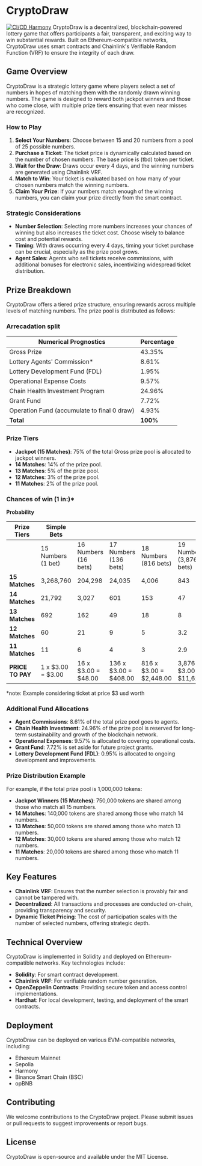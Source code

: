 # CryptoDraw
[![CI/CD Harmony](https://github.com/Axodus/CryptoDraw/actions/workflows/ci-cd.yml/badge.svg)](https://github.com/Axodus/CryptoDraw/actions/workflows/ci-cd.yml)
CryptoDraw is a decentralized, blockchain-powered lottery game that offers participants a fair, transparent, and exciting way to win substantial rewards. Built on Ethereum-compatible networks, CryptoDraw uses smart contracts and Chainlink's Verifiable Random Function (VRF) to ensure the integrity of each draw.

## Game Overview

CryptoDraw is a strategic lottery game where players select a set of numbers in hopes of matching them with the randomly drawn winning numbers. The game is designed to reward both jackpot winners and those who come close, with multiple prize tiers ensuring that even near misses are recognized.

### How to Play

1. **Select Your Numbers**: Choose between 15 and 20 numbers from a pool of 25 possible numbers.
2. **Purchase a Ticket**: The ticket price is dynamically calculated based on the number of chosen numbers. The base price is (tbd) token per ticket.
3. **Wait for the Draw**: Draws occur every 4 days, and the winning numbers are generated using Chainlink VRF.
4. **Match to Win**: Your ticket is evaluated based on how many of your chosen numbers match the winning numbers.
5. **Claim Your Prize**: If your numbers match enough of the winning numbers, you can claim your prize directly from the smart contract.

### Strategic Considerations

- **Number Selection**: Selecting more numbers increases your chances of winning but also increases the ticket cost. Choose wisely to balance cost and potential rewards.
- **Timing**: With draws occurring every 4 days, timing your ticket purchase can be crucial, especially as the prize pool grows.
- **Agent Sales**: Agents who sell tickets receive commissions, with additional bonuses for electronic sales, incentivizing widespread ticket distribution.

## Prize Breakdown

CryptoDraw offers a tiered prize structure, ensuring rewards across multiple levels of matching numbers. The prize pool is distributed as follows:

### Arrecadation split
**Numerical Prognostics** | **Percentage**
--- | ---
Gross Prize | 43.35%
Lottery Agents' Commission* | 8.61%
Lottery Development Fund (FDL) | 1.95%
Operational Expense Costs | 9.57%
Chain Health Investment Program | 24.96%
Grant Fund | 7.72%
Operation Fund (accumulate to final 0 draw) | 4.93%
**Total** | **100%**

### Prize Tiers

- **Jackpot (15 Matches)**: 75% of the total Gross prize pool is allocated to jackpot winners.
- **14 Matches**: 14% of the prize pool.
- **13 Matches**: 5% of the prize pool.
- **12 Matches**: 3% of the prize pool.
- **11 Matches**: 2% of the prize pool.

### Chances of win (1 in:)* 
**Probability**

| Prize Tiers | Simple Bets | | | | | |
| --- | --- | --- | --- | --- | --- | --- |
|  | 15 Numbers (1 bet) | 16 Numbers (16 bets) | 17 Numbers (136 bets) | 18 Numbers (816 bets) | 19 Numbers (3,876 bets) | 20 Numbers (15,504 bets) |
| **15 Matches** | 3,268,760 | 204,298 | 24,035 | 4,006 | 843 | 211 |
| **14 Matches** | 21,792 | 3,027 | 601 | 153 | 47 | 17 |
| **13 Matches** | 692 | 162 | 49 | 18 | 8 | 4.2 |
| **12 Matches** | 60 | 21 | 9 | 5 | 3.2 | 2.6 |
| **11 Matches** | 11 | 6 | 4 | 3 | 2.9 | 3.9 |
| **PRICE TO PAY** | 1 x $3.00 = $3.00 | 16 x $3.00 = $48.00 | 136 x $3.00 = $408.00 | 816 x $3.00 = $2,448.00 | 3,876 x $3.00 = $11,628.00 | 15,504 x $3.00 = $46,512.00 |

*note: Example considering ticket at price $3 usd worth

### Additional Fund Allocations

- **Agent Commissions**: 8.61% of the total prize pool goes to agents.
- **Chain Health Investment**: 24.96% of the prize pool is reserved for long-term sustainability and growth of the blockchain network.
- **Operational Expenses**: 9.57% is allocated to covering operational costs.
- **Grant Fund**: 7.72% is set aside for future project grants.
- **Lottery Development Fund (FDL)**: 0.95% is allocated to ongoing development and improvements.

### Prize Distribution Example

For example, if the total prize pool is 1,000,000 tokens:

- **Jackpot Winners (15 Matches)**: 750,000 tokens are shared among those who match all 15 numbers.
- **14 Matches**: 140,000 tokens are shared among those who match 14 numbers.
- **13 Matches**: 50,000 tokens are shared among those who match 13 numbers.
- **12 Matches**: 30,000 tokens are shared among those who match 12 numbers.
- **11 Matches**: 20,000 tokens are shared among those who match 11 numbers.

## Key Features

- **Chainlink VRF**: Ensures that the number selection is provably fair and cannot be tampered with.
- **Decentralized**: All transactions and processes are conducted on-chain, providing transparency and security.
- **Dynamic Ticket Pricing**: The cost of participation scales with the number of selected numbers, offering strategic depth.

## Technical Overview

CryptoDraw is implemented in Solidity and deployed on Ethereum-compatible networks. Key technologies include:

- **Solidity**: For smart contract development.
- **Chainlink VRF**: For verifiable random number generation.
- **OpenZeppelin Contracts**: Providing secure token and access control implementations.
- **Hardhat**: For local development, testing, and deployment of the smart contracts.

## Deployment

CryptoDraw can be deployed on various EVM-compatible networks, including:

- Ethereum Mainnet
- Sepolia
- Harmony
- Binance Smart Chain (BSC)
- opBNB

## Contributing

We welcome contributions to the CryptoDraw project. Please submit issues or pull requests to suggest improvements or report bugs.

## License

CryptoDraw is open-source and available under the MIT License.
